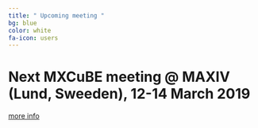 ```yaml
---
title: " Upcoming meeting "
bg: blue
color: white
fa-icon: users 
---
```


# Next MXCuBE meeting @ MAXIV  (Lund, Sweeden), 12-14 March 2019
[more info](https://indico.maxiv.lu.se/event/966/)
